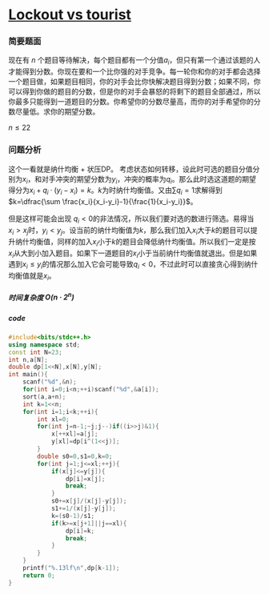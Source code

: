 # [Lockout vs tourist](https://codeforces.com/gym/103260/problem/B)
### 简要题面
现在有 $n$ 个题目等待解决，每个题目都有一个分值$a_i$，但只有第一个通过该题的人才能得到分数。你现在要和一个比你强的对手竞争。每一轮你和你的对手都会选择一个题目做，如果题目相同，你的对手会比你快解决题目得到分数；如果不同，你可以得到你做的题目的分数，但是你的对手会暴怒的将剩下的题目全部通过，所以你最多只能得到一道题目的分数。你希望你的分数尽量高，而你的对手希望你的分数尽量低。求你的期望分数。

$n \le 22$

### 问题分析
这个一看就是纳什均衡 + 状压DP。
考虑状态如何转移，设此时可选的题目分值分别为$x_i$，和对手冲突的期望分数为$y_i$，冲突的概率为$q_i$。那么此时选这道题的期望得分为$x_i+q_i·(y_i-x_i)=k$。$k$为时纳什均衡值。又由$\sum q_i = 1$求解得到$k=\dfrac{\sum \frac{x_i}{x_i-y_i}-1}{\frac{1}{x_i-y_i}}$。

但是这样可能会出现 $q_i<0$的非法情况，所以我们要对选的数进行筛选。易得当$x_i>x_j$时，$y_i<y_j$。设当前的纳什均衡值为$k$，那么我们加入$x_i$大于$k$的题目可以提升纳什均衡值，同样的加入$x_i$小于$k$的题目会降低纳什均衡值。所以我们一定是按$x_i$从大到小加入题目。如果下一道题目的$x_i$小于当前纳什均衡值就退出。但是如果遇到$x_i \le y_i$的情况那么加入它会可能导致$q_i < 0$，不过此时可以直接贪心得到纳什均衡值就是$x_i$。

##### 时间复杂度 $O(n·2^n)$
##### code
```cpp
#include<bits/stdc++.h>
using namespace std;
const int N=23;
int n,a[N];
double dp[1<<N],x[N],y[N];
int main(){
	scanf("%d",&n);
	for(int i=0;i<n;++i)scanf("%d",&a[i]);
	sort(a,a+n);
	int k=1<<n;
	for(int i=1;i<k;++i){
		int xl=0;
		for(int j=n-1;~j;j--)if((i>>j)&1){
			x[++xl]=a[j];
			y[xl]=dp[i^(1<<j)];
		}
		double s0=0,s1=0,k=0;
		for(int j=1;j<=xl;++j){
			if(x[j]<=y[j]){
				dp[i]=x[j];
				break;
			}
			s0+=x[j]/(x[j]-y[j]);
			s1+=1/(x[j]-y[j]);
			k=(s0-1)/s1;
			if(k>=x[j+1]||j==xl){
				dp[i]=k;
				break;
			}
		}
	}
	printf("%.13lf\n",dp[k-1]);
	return 0;
}
```